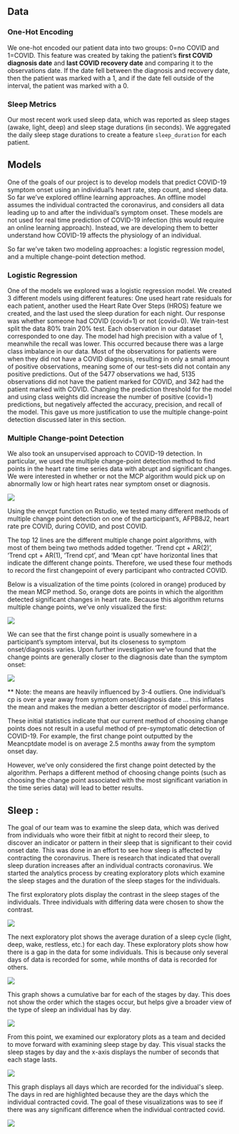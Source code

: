 ## Data

### One-Hot Encoding
We one-hot encoded our patient data into two groups: 0=no COVID and 1=COVID. This feature was created by taking the patient’s **first COVID diagnosis date** and **last COVID recovery date** and comparing it to the observations date. If the date fell between the diagnosis and recovery date, then the patient was marked with a 1, and if the date fell outside of the interval, the patient was marked with a 0. 

### Sleep Metrics
Our most recent work used sleep data, which was reported as sleep stages (awake, light, deep) and sleep stage durations (in seconds). We aggregated the daily sleep stage durations to create a feature `sleep_duration` for each patient.

## Models
One of the goals of our project is to develop models that predict COVID-19 symptom onset using an individual’s heart rate, step count, and sleep data. So far we’ve explored offline learning approaches. An offline model assumes the individual contracted the coronavirus, and considers all data leading up to and after the individual’s symptom onset. These models are not used for real time prediction of COVID-19 infection (this would require an online learning approach). Instead, we are developing them  to better understand how COVID-19 affects the physiology of an individual. 

So far we’ve taken two modeling approaches: a logistic regression model, and a multiple change-point detection method.

### Logistic Regression
One of the models we explored was a logistic regression model. We created 3 different models using different features: One used heart rate residuals for each patient, another used the Heart Rate Over Steps (HROS) feature we created, and the last used the sleep duration for each night.  Our response was whether someone had COVID (covid=1) or not (covid=0). We train-test split the data 80% train 20% test. Each observation in our dataset corresponded to one day. The model had high precision with a value of 1, meanwhile the recall was lower. This occurred because there was a large class imbalance in our data. Most of the observations for patients were when they did not have a COVID diagnosis, resulting in only a small amount of positive observations, meaning some of our test-sets did not contain any positive predictions. Out of the 5477 observations we had, 5135 observations did not have the patient marked for COVID, and 342 had the patient marked with COVID. Changing the prediction threshold for the model and using class weights did increase the number of positive (covid=1) predictions, but negatively affected the accuracy, precision, and recall of the model. This gave us more justification to use the multiple change-point detection discussed later in this section.

### Multiple Change-point Detection
We also took an unsupervised approach to COVID-19 detection. In particular, we used the multiple change-point detection method to find points in the heart rate time series data with abrupt and significant changes. We were interested in whether or not the MCP algorithm would pick up on abnormally low or high heart rates near symptom onset or diagnosis.

![](ucsb_ds_capstone_projects_2021/projects/evidation/s_update_1/image1.png)

Using the envcpt function on Rstudio, we tested many different methods of multiple change point detection on one of the participant’s, AFPB8J2,  heart rate pre COVID, during COVID, and post COVID. 

The top 12 lines are the different multiple change point algorithms, with most of them being two methods added together. ‘Trend cpt + AR(2)’, ‘Trend cpt + AR(1), ‘Trend cpt’, and ‘Mean cpt’ have horizontal lines that indicate the different change points. Therefore, we used these four methods to record the first changepoint of every participant who contracted COVID.

Below is a visualization of the time points (colored in orange) produced by the mean MCP method. So, orange dots are points in which the algorithm detected significant changes in heart rate. Because this algorithm returns multiple change points, we’ve only visualized the first: 


![](ucsb_ds_capstone_projects_2021/projects/evidation/s_update_1/image2.png)

We can see that the first change point is usually somewhere in a participant’s symptom interval, but its closeness to symptom onset/diagnosis varies. Upon further investigation we’ve found that the change points are generally closer to the diagnosis date than the symptom onset:


![](ucsb_ds_capstone_projects_2021/projects/evidation/s_update_1/image3.png)

** Note: the means are heavily influenced by 3-4 outliers. One individual’s cp is over a year away from symptom onset/diagnosis date … this inflates the mean and makes the median a better descriptor of model performance.

These initial statistics indicate that our current method of choosing change points does not result in a useful method of pre-symptomatic detection of COVID-19. For example, the first change point outputted by the Meancptdate model is on average 2.5 months away from the symptom onset day. 

However, we’ve only considered the first change point detected by the algorithm. Perhaps a different method of choosing change points (such as choosing the change point associated with the most significant variation in the time series data) will lead to better results.

## Sleep :
  
The goal of our team was to examine the sleep data, which was derived from individuals who wore their fitbit at night to record their sleep, to discover an indicator or pattern in their sleep that is significant to their covid onset date. This was done in an effort to see how sleep is affected by contracting the coronavirus. There is research that indicated that overall sleep duration increases after an individual contracts coronavirus. We started the analytics process by creating exploratory plots which examine the sleep stages and the duration of the sleep stages for the individuals. 

The first exploratory plots display the contrast in the sleep stages of the individuals. Three individuals with differing data were chosen to show the contrast. 


![](ucsb_ds_capstone_projects_2021/projects/evidation/s_update_1/image4.png)
  
The next exploratory plot shows the average duration of a sleep cycle (light, deep, wake, restless, etc.) for each day. These exploratory plots show how there is a gap in the data for some individuals. This is because only several days of data is recorded for some, while months of data is recorded for others. 


![](ucsb_ds_capstone_projects_2021/projects/evidation/s_update_1/image5.png)

This graph shows a cumulative bar for each of the stages by day. This does not show the order which the stages occur, but helps give a broader view of the type of sleep an individual has by day. 


![](ucsb_ds_capstone_projects_2021/projects/evidation/s_update_1/image6.png)
  
From this point, we examined our exploratory plots as a team and decided to move forward with examining sleep stage by day. This visual stacks the sleep stages by day and the x-axis displays the number of seconds that each stage lasts. 

![](ucsb_ds_capstone_projects_2021/projects/evidation/s_update_1/image7.png)

This graph displays all days which are recorded for the individual's sleep. The days in red are highlighted because they are the days which the individual contracted covid. The goal of these visualizations was to see if there was any significant difference when the individual contracted covid.  
  
 
![](ucsb_ds_capstone_projects_2021/projects/evidation/s_update_1/image8.png)
  
  

